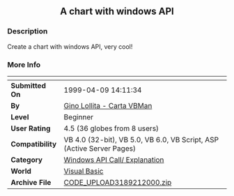﻿<div align="center">

## A chart with windows API


</div>

### Description

Create a chart with windows API, very cool!
 
### More Info
 


<span>             |<span>
---                |---
**Submitted On**   |1999-04-09 14:11:34
**By**             |[Gino Lollita \- Carta VBMan](https://github.com/Planet-Source-Code/PSCIndex/blob/master/ByAuthor/gino-lollita-carta-vbman.md)
**Level**          |Beginner
**User Rating**    |4.5 (36 globes from 8 users)
**Compatibility**  |VB 4\.0 \(32\-bit\), VB 5\.0, VB 6\.0, VB Script, ASP \(Active Server Pages\) 
**Category**       |[Windows API Call/ Explanation](https://github.com/Planet-Source-Code/PSCIndex/blob/master/ByCategory/windows-api-call-explanation__1-39.md)
**World**          |[Visual Basic](https://github.com/Planet-Source-Code/PSCIndex/blob/master/ByWorld/visual-basic.md)
**Archive File**   |[CODE\_UPLOAD3189212000\.zip](https://github.com/Planet-Source-Code/gino-lollita-carta-vbman-a-chart-with-windows-api__1-5821/archive/master.zip)








